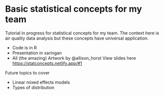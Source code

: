 # Basic statistical concepts for my team

Tutorial in progress for statistical concepts for my team. The context here is air quality data analysis but these concepts have universal application.
* Code is in R
* Presentation in xaringan
* All (the amazing) Artwork by @allison_horst
View slides here https://statconcepts.netlify.app/#1

Future topics to cover
* Linear mixed effects models
* Types of distribution
